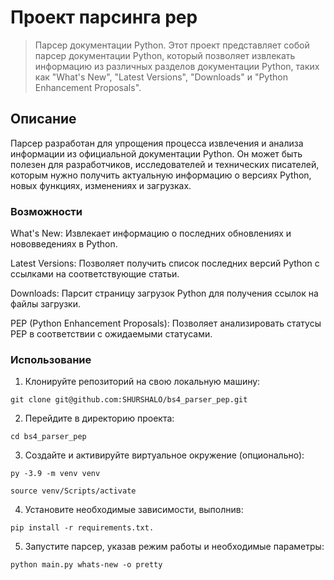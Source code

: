 # Проект парсинга pep
> Парсер документации Python.
Этот проект представляет собой парсер документации Python, который позволяет извлекать информацию из различных разделов документации Python, таких как "What's New", "Latest Versions", "Downloads" и "Python Enhancement Proposals".

## Описание
Парсер разработан для упрощения процесса извлечения и анализа информации из официальной документации Python. Он может быть полезен для разработчиков, исследователей и технических писателей, которым нужно получить актуальную информацию о версиях Python, новых функциях, изменениях и загрузках.

### Возможности
What's New: Извлекает информацию о последних обновлениях и нововведениях в Python.

Latest Versions: Позволяет получить список последних версий Python с ссылками на соответствующие статьи.

Downloads: Парсит страницу загрузок Python для получения ссылок на файлы загрузки.

PEP (Python Enhancement Proposals): Позволяет анализировать статусы PEP в соответствии с ожидаемыми статусами.

### Использование

1. Клонируйте репозиторий на свою локальную машину:
```
git clone git@github.com:SHURSHALO/bs4_parser_pep.git
```
2. Перейдите в директорию проекта:
```
cd bs4_parser_pep
```
3. Создайте и активируйте виртуальное окружение (опционально):
```
py -3.9 -m venv venv
```
```
source venv/Scripts/activate
```
4. Установите необходимые зависимости, выполнив:
```
pip install -r requirements.txt.
```
5. Запустите парсер, указав режим работы и необходимые параметры:
```
python main.py whats-new -o pretty
```
